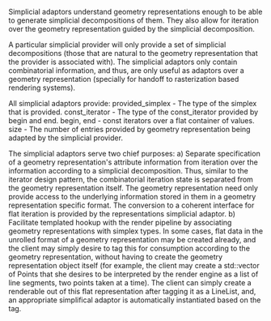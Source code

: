 Simplicial adaptors understand geometry representations enough to be able to
generate simplicial decompositions of them. They also allow for iteration over
the geometry representation guided by the simplicial decomposition.

A particular simplicial provider will only provide a set of simplicial
decompositions (those that are natural to the geometry representation that the
provider is associated with). The simplicial adaptors only contain
combinatorial information, and thus, are only useful as adaptors over a
geometry representation (specially for handoff to rasterization based rendering
systems).

All simplicial adaptors provide:
provided_simplex - The type of the simplex that is provided.
const_iterator - The type of the const_iterator provided by begin and end.
begin, end - const iterators over a flat container of values.
size - The number of entries provided by geometry representation being adapted
by the simplicial provider.

The simplicial adaptors serve two chief purposes:
a) Separate specification of a geometry representation's attribute information
from iteration over the information according to a simplicial decomposition.
Thus, similar to the iterator design pattern, the combinatorial iteration state
is separated from the geometry representation itself. The geometry
representation need only provide access to the underlying information stored in
them in a geometry representation specific format. The conversion to a coherent
interface for flat iteration is provided by the representations simplicial
adaptor.
b) Facilitate templated hookup with the render pipeline by associating geometry
representations with simplex types. In some cases, flat data in the unrolled
format of a geometry representation may be created already, and the client may
simply desire to tag this for consumption according to the geometry
representation, without having to create the geometry representation object
itself (for example, the client may create a std::vector of Points that she
desires to be interpreted by the render engine as a list of line segments, two
points taken at a time). The client can simply create a renderable out of this
flat representation after tagging it as a LineList, and, an appropriate
simplifical adaptor is automatically instantiated based on the tag.
